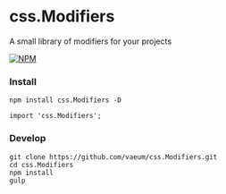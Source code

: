 # css.Modifiers

A small library of modifiers for your projects

[![NPM](https://nodei.co/npm-dl/css.Modifiers.png?months=1)](https://nodei.co/npm/css.Modifiers/)

### Install

```
npm install css.Modifiers -D
```

```
import 'css.Modifiers';
```

### Develop

```
git clone https://github.com/vaeum/css.Modifiers.git
cd css.Modifiers
npm install
gulp
```